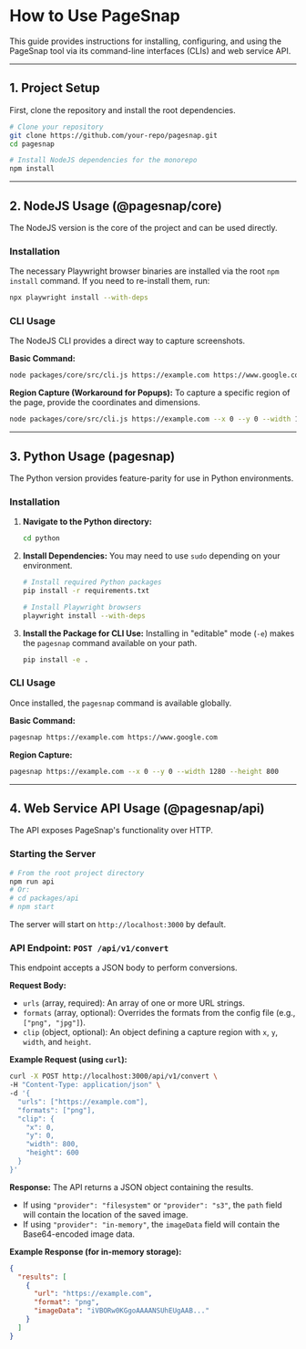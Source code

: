 # How to Use PageSnap

This guide provides instructions for installing, configuring, and using the PageSnap tool via its command-line interfaces (CLIs) and web service API.

---

## 1. Project Setup

First, clone the repository and install the root dependencies.

```bash
# Clone your repository
git clone https://github.com/your-repo/pagesnap.git
cd pagesnap

# Install NodeJS dependencies for the monorepo
npm install
```

---

## 2. NodeJS Usage (@pagesnap/core)

The NodeJS version is the core of the project and can be used directly.

### Installation

The necessary Playwright browser binaries are installed via the root `npm install` command. If you need to re-install them, run:
```bash
npx playwright install --with-deps
```

### CLI Usage

The NodeJS CLI provides a direct way to capture screenshots.

**Basic Command:**
```bash
node packages/core/src/cli.js https://example.com https://www.google.com
```

**Region Capture (Workaround for Popups):**
To capture a specific region of the page, provide the coordinates and dimensions.
```bash
node packages/core/src/cli.js https://example.com --x 0 --y 0 --width 1280 --height 800
```

---

## 3. Python Usage (pagesnap)

The Python version provides feature-parity for use in Python environments.

### Installation

1.  **Navigate to the Python directory:**
    ```bash
    cd python
    ```

2.  **Install Dependencies:**
    You may need to use `sudo` depending on your environment.
    ```bash
    # Install required Python packages
    pip install -r requirements.txt

    # Install Playwright browsers
    playwright install --with-deps
    ```

3.  **Install the Package for CLI Use:**
    Installing in "editable" mode (`-e`) makes the `pagesnap` command available on your path.
    ```bash
    pip install -e .
    ```

### CLI Usage

Once installed, the `pagesnap` command is available globally.

**Basic Command:**
```bash
pagesnap https://example.com https://www.google.com
```

**Region Capture:**
```bash
pagesnap https://example.com --x 0 --y 0 --width 1280 --height 800
```

---

## 4. Web Service API Usage (@pagesnap/api)

The API exposes PageSnap's functionality over HTTP.

### Starting the Server

```bash
# From the root project directory
npm run api
# Or:
# cd packages/api
# npm start
```
The server will start on `http://localhost:3000` by default.

### API Endpoint: `POST /api/v1/convert`

This endpoint accepts a JSON body to perform conversions.

**Request Body:**
*   `urls` (array, required): An array of one or more URL strings.
*   `formats` (array, optional): Overrides the formats from the config file (e.g., `["png", "jpg"]`).
*   `clip` (object, optional): An object defining a capture region with `x`, `y`, `width`, and `height`.

**Example Request (using `curl`):**
```bash
curl -X POST http://localhost:3000/api/v1/convert \
-H "Content-Type: application/json" \
-d '{
  "urls": ["https://example.com"],
  "formats": ["png"],
  "clip": {
    "x": 0,
    "y": 0,
    "width": 800,
    "height": 600
  }
}'
```

**Response:**
The API returns a JSON object containing the results.
*   If using `"provider": "filesystem"` or `"provider": "s3"`, the `path` field will contain the location of the saved image.
*   If using `"provider": "in-memory"`, the `imageData` field will contain the Base64-encoded image data.

**Example Response (for in-memory storage):**
```json
{
  "results": [
    {
      "url": "https://example.com",
      "format": "png",
      "imageData": "iVBORw0KGgoAAAANSUhEUgAAB..."
    }
  ]
}
```
